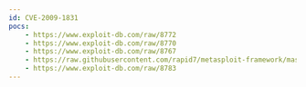 ```yaml
---
id: CVE-2009-1831
pocs:
    - https://www.exploit-db.com/raw/8772
    - https://www.exploit-db.com/raw/8770
    - https://www.exploit-db.com/raw/8767
    - https://raw.githubusercontent.com/rapid7/metasploit-framework/master/modules/exploits/windows/fileformat/winamp_maki_bof.rb
    - https://www.exploit-db.com/raw/8783
---
```

